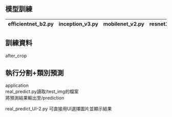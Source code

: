 模型訓練
--------------------------
|efficientnet_b2.py|inception_v3.py|mobilenet_v2.py|resnet18.py|squeezenet.py|
| ------------- | ------------- |------------- |------------- |------------- |

訓練資料
--------------------------
after_crop

執行分割+類別預測
--------------------------
application  
real_predict.py讀取/test_img的檔案  
將預測結果輸出至/prediction

real_predict_UI-2.py
可直接用UI選擇圖片並顯示結果

